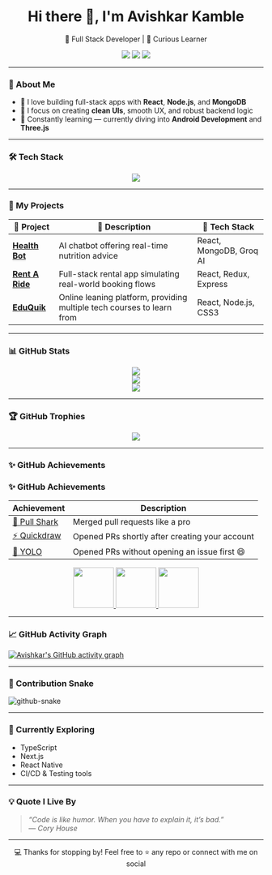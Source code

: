 <!-- README.md -->

<h1 align="center">Hi there 👋, I'm Avishkar Kamble</h1>

<p align="center">
  🚀 Full Stack Developer | 🧠 Curious Learner  
</p>

<p align="center">
  <a href="https://avishkar-kamble.vercel.app" target="_blank"><img src="https://img.shields.io/badge/Portfolio-%230A0A0A.svg?style=for-the-badge&logo=vercel&logoColor=white" /></a>
  <a href="https://www.linkedin.com/in/avishkar-kamble-426830202/" target="_blank"><img src="https://img.shields.io/badge/LinkedIn-%230077B5.svg?style=for-the-badge&logo=linkedin&logoColor=white" /></a>
  <a href="https://github.com/aavishkark" target="_blank"><img src="https://img.shields.io/badge/GitHub-%23121011.svg?style=for-the-badge&logo=github&logoColor=white" /></a>
</p>

---

### 🧠 About Me

- 🧱 I love building full-stack apps with **React**, **Node.js**, and **MongoDB**  
- 🎯 I focus on creating **clean UIs**, smooth UX, and robust backend logic  
- 🌱 Constantly learning — currently diving into **Android Development** and **Three.js**

---

### 🛠️ Tech Stack

<p align="center">
  <img src="https://skillicons.dev/icons?i=react,redux,js,ts,html,css,tailwind,nodejs,express,mongodb,git" />
</p>

---

### 🚀 My Projects

| 🔧 Project | 📝 Description | 🧩 Tech Stack |
|-----------|----------------|---------------|
| [**Health Bot**](https://github.com/aavishkark/HealthBot) | AI chatbot offering real-time nutrition advice | React, MongoDB, Groq AI |
| [**Rent A Ride**](https://github.com/aavishkark/RentARide) | Full-stack rental app simulating real-world booking flows | React, Redux, Express |
| [**EduQuik**](https://github.com/aavishkark/Eduquik) | Online leaning platform, providing multiple tech courses to learn from | React, Node.js, CSS3 |

---

### 📊 GitHub Stats

<p align="center">
  <img src="https://github-readme-stats.vercel.app/api?username=aavishkark&show_icons=true&theme=tokyonight&hide_border=true" />
  <br />
  <img src="https://github-readme-stats.vercel.app/api/top-langs/?username=aavishkark&layout=compact&theme=tokyonight&hide_border=true" />
  <br />
  <img src="https://github-readme-streak-stats.herokuapp.com?user=aavishkark&theme=tokyonight&hide_border=true" />
</p>

---

### 🏆 GitHub Trophies

<p align="center">
  <img src="https://github-profile-trophy.vercel.app/?username=aavishkark&theme=tokyonight&no-frame=true&row=1&column=6" />
</p>

---

### ✨ GitHub Achievements

### ✨ GitHub Achievements

| Achievement | Description |
|-------------|-------------|
| [🧠 Pull Shark](https://github.com/users/aavishkark/achievements/pull-shark) | Merged pull requests like a pro |
| [⚡ Quickdraw](https://github.com/users/aavishkark/achievements/quickdraw) | Opened PRs shortly after creating your account |
| [🎯 YOLO](https://github.com/users/aavishkark/achievements/yolo) | Opened PRs without opening an issue first 😄 |

<p align="center">
  <a href="https://github.com/users/aavishkark/achievements/pull-shark">
    <img src="https://github.githubassets.com/images/modules/profile/achievements/pull-shark-default.png" width="80" />
  </a>
  <a href="https://github.com/users/aavishkark/achievements/quickdraw">
    <img src="https://github.githubassets.com/images/modules/profile/achievements/quickdraw-default.png" width="80" />
  </a>
  <a href="https://github.com/users/aavishkark/achievements/yolo">
    <img src="https://github.githubassets.com/images/modules/profile/achievements/yolo-default.png" width="80" />
  </a>
</p>

---

### 📈 GitHub Activity Graph

[![Avishkar's GitHub activity graph](https://github-readme-activity-graph.vercel.app/graph?username=aavishkark&theme=tokyo-night&hide_border=true)](https://github.com/ashutosh00710/github-readme-activity-graph)


---

### 🐍 Contribution Snake

<picture>
  <source media="(prefers-color-scheme: dark)" srcset="https://raw.githubusercontent.com/aavishkark/aavishkark/output/github-snake-dark.svg" />
  <source media="(prefers-color-scheme: light)" srcset="https://raw.githubusercontent.com/aavishkark/aavishkark/output/github-snake.svg" />
  <img alt="github-snake" src="https://raw.githubusercontent.com/aavishkark/aavishkark/output/github-snake.svg" />
</picture>

---

### 🧭 Currently Exploring

-  TypeScript
-  Next.js
-  React Native
-  CI/CD & Testing tools

---

### 💡 Quote I Live By

> _“Code is like humor. When you have to explain it, it’s bad.”_  
> — *Cory House*

---

<p align="center">
  💻 Thanks for stopping by! Feel free to ⭐ any repo or connect with me on social
</p>
